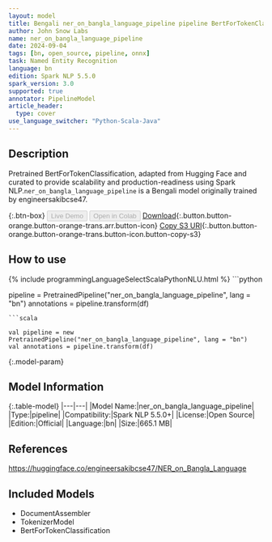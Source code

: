 ```yaml
---
layout: model
title: Bengali ner_on_bangla_language_pipeline pipeline BertForTokenClassification from engineersakibcse47
author: John Snow Labs
name: ner_on_bangla_language_pipeline
date: 2024-09-04
tags: [bn, open_source, pipeline, onnx]
task: Named Entity Recognition
language: bn
edition: Spark NLP 5.5.0
spark_version: 3.0
supported: true
annotator: PipelineModel
article_header:
  type: cover
use_language_switcher: "Python-Scala-Java"
---
```


## Description

Pretrained BertForTokenClassification, adapted from Hugging Face and curated to provide scalability and production-readiness using Spark NLP.`ner_on_bangla_language_pipeline` is a Bengali model originally trained by engineersakibcse47.

{:.btn-box}
<button class="button button-orange" disabled>Live Demo</button>
<button class="button button-orange" disabled>Open in Colab</button>
[Download](https://s3.amazonaws.com/auxdata.johnsnowlabs.com/public/models/ner_on_bangla_language_pipeline_bn_5.5.0_3.0_1725449659015.zip){:.button.button-orange.button-orange-trans.arr.button-icon}
[Copy S3 URI](s3://auxdata.johnsnowlabs.com/public/models/ner_on_bangla_language_pipeline_bn_5.5.0_3.0_1725449659015.zip){:.button.button-orange.button-orange-trans.button-icon.button-copy-s3}

## How to use



<div class="tabs-box" markdown="1">
{% include programmingLanguageSelectScalaPythonNLU.html %}
```python

pipeline = PretrainedPipeline("ner_on_bangla_language_pipeline", lang = "bn")
annotations =  pipeline.transform(df)   

```
```scala

val pipeline = new PretrainedPipeline("ner_on_bangla_language_pipeline", lang = "bn")
val annotations = pipeline.transform(df)

```
</div>

{:.model-param}
## Model Information

{:.table-model}
|---|---|
|Model Name:|ner_on_bangla_language_pipeline|
|Type:|pipeline|
|Compatibility:|Spark NLP 5.5.0+|
|License:|Open Source|
|Edition:|Official|
|Language:|bn|
|Size:|665.1 MB|

## References

https://huggingface.co/engineersakibcse47/NER_on_Bangla_Language

## Included Models

- DocumentAssembler
- TokenizerModel
- BertForTokenClassification